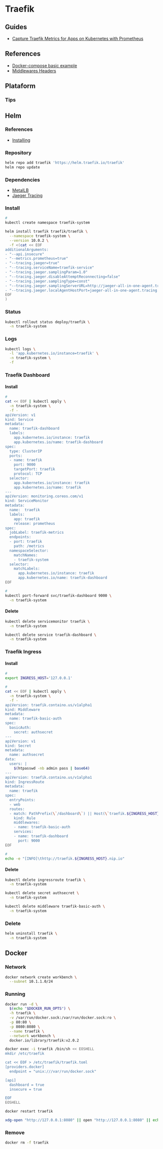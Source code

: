 # Traefik

<!--
https://www.udemy.com/course/the-complete-traefik-training-course/?referralCode=B585BB185AFA05066747

helm3 repo add traefik https://helm.traefik.io/traefik
-->

## Guides

- [Capture Traefik Metrics for Apps on Kubernetes with Prometheus](https://traefik.io/blog/capture-traefik-metrics-for-apps-on-kubernetes-with-prometheus/)

## References

- [Docker-compose basic example](https://docs.traefik.io/v2.0/user-guides/docker-compose/basic-example/)
- [Middlewares Headers](https://doc.traefik.io/traefik/v2.0/middlewares/headers/)

## Plataform

### Tips

<!-- #### CORS

```yml
# Docker
labels:
  - 'traefik.http.middlewares.uan-sentry-onprem.headers.accesscontrolallowmethods=GET,OPTIONS,PUT'
  - 'traefik.http.middlewares.uan-sentry-onprem.headers.accesscontrolalloworigin=*'
  - 'traefik.http.middlewares.uan-sentry-onprem.headers.accesscontrolmaxage=100'
  - 'traefik.http.middlewares.uan-sentry-onprem.headers.addvaryheader=true'
``` -->

## Helm

### References

- [Installing](https://github.com/traefik/traefik-helm-chart/tree/master/traefik#installing)

### Repository

```sh
helm repo add traefik 'https://helm.traefik.io/traefik'
helm repo update
```

### Dependencies

- [MetalLB](/metallb.md)
- [Jaeger Tracing](/jaeger/README.md)

### Install

```sh
#
kubectl create namespace traefik-system
```

```sh
helm install traefik traefik/traefik \
  --namespace traefik-system \
  --version 10.0.2 \
  -f <(cat << EOF
additionalArguments:
- "--api.insecure"
- "--metrics.prometheus=true"
- "--tracing.jaeger=true"
- "--tracing.serviceName=traefik-service"
- "--tracing.jaeger.samplingParam=1.0"
- "--tracing.jaeger.disableAttemptReconnecting=false"
- "--tracing.jaeger.samplingType=const"
- "--tracing.jaeger.samplingServerURL=http://jaeger-all-in-one-agent.tracing.svc:5778/sampling"
- "--tracing.jaeger.localAgentHostPort=jaeger-all-in-one-agent.tracing.svc:6831"
EOF
)
```

### Status

```sh
kubectl rollout status deploy/traefik \
  -n traefik-system
```

### Logs

```sh
kubectl logs \
  -l 'app.kubernetes.io/instance=traefik' \
  -n traefik-system \
  -f
```

### Traefik Dashboard

#### Install

```sh
#
cat << EOF | kubectl apply \
  -n traefik-system \
  -f -
apiVersion: v1
kind: Service
metadata:
  name: traefik-dashboard
  labels:
    app.kubernetes.io/instance: traefik
    app.kubernetes.io/name: traefik-dashboard
spec:
  type: ClusterIP
  ports:
  - name: traefik
    port: 9000
    targetPort: traefik
    protocol: TCP
  selector:
    app.kubernetes.io/instance: traefik
    app.kubernetes.io/name: traefik
---
apiVersion: monitoring.coreos.com/v1
kind: ServiceMonitor
metadata:
  name:  traefik
  labels:
    app: traefik
    release: prometheus
spec:
  jobLabel: traefik-metrics
  endpoints:
  - port: traefik
    path: /metrics
  namespaceSelector:
    matchNames:
    - traefik-system
  selector:
    matchLabels:
      app.kubernetes.io/instance: traefik
      app.kubernetes.io/name: traefik-dashboard
EOF

#
kubectl port-forward svc/traefik-dashboard 9000 \
  -n traefik-system
```

#### Delete

```sh
kubectl delete servicemonitor traefik \
  -n traefik-system

kubectl delete service traefik-dashboard \
  -n traefik-system
```

### Traefik Ingress

#### Install

```sh
#
export INGRESS_HOST='127.0.0.1'

#
cat << EOF | kubectl apply \
  -n traefik-system \
  -f -
apiVersion: traefik.containo.us/v1alpha1
kind: Middleware
metadata:
  name: traefik-basic-auth
spec:
  basicAuth:
    secret: authsecret
---
apiVersion: v1
kind: Secret
metadata:
  name: authsecret
data:
  users: |
    $(htpasswd -nb admin pass | base64)
---
apiVersion: traefik.containo.us/v1alpha1
kind: IngressRoute
metadata:
  name: traefik
spec:
  entryPoints:
  - web
  routes:
  - match: PathPrefix(\`/dashboard\`) || Host(\`traefik.${INGRESS_HOST}.nip.io\`)
    kind: Rule
    middlewares:
    - name: traefik-basic-auth
    services:
    - name: traefik-dashboard
      port: 9000
EOF

#
echo -e "[INFO]\thttp://traefik.${INGRESS_HOST}.nip.io"
```

#### Delete

```sh
kubectl delete ingressroute traefik \
  -n traefik-system

kubectl delete secret authsecret \
  -n traefik-system

kubectl delete middleware traefik-basic-auth \
  -n traefik-system
```

### Delete

```sh
helm uninstall traefik \
  -n traefik-system
```

## Docker

### Network

```sh
docker network create workbench \
  --subnet 10.1.1.0/24
```

### Running

```sh
docker run -d \
  $(echo "$DOCKER_RUN_OPTS") \
  -h traefik \
  -v /var/run/docker.sock:/var/run/docker.sock:ro \
  -p 80:80 \
  -p 8080:8080 \
  --name traefik \
  --network workbench \
  docker.io/library/traefik:v2.0.2
```

```sh
docker exec -i traefik /bin/sh << EOSHELL
mkdir /etc/traefik

cat << EOF > /etc/traefik/traefik.toml
[providers.docker]
  endpoint = "unix:///var/run/docker.sock"

[api]
  dashboard = true
  insecure = true

EOF
EOSHELL
```

```sh
docker restart traefik
```

```sh
xdg-open "http://127.0.0.1:8080" || open "http://127.0.0.1:8080" || echo -e '[INFO]\thttp://127.0.0.1:8080'
```

### Remove

```sh
docker rm -f traefik
```
